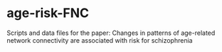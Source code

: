 # age-risk-FNC
Scripts and data files for the paper: Changes in patterns of age-related network connectivity are associated with risk for schizophrenia
